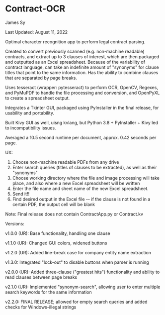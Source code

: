 # Contract-OCR

James Sy

Last Updated: August 11, 2022

Optimal character recognition app to perform legal contract parsing.

Created to convert previously scanned (e.g. non-machine readable) contracts, and extract up to 3 clauses of interest, which are then
packaged and outputted as an Excel spreadsheet. Because of the variability of contract language, can take an indefinite amount of 
"synonyms" for clause titles that point to the same information. Has the ability to combine clauses that are separated by page breaks.

Uses tesseract (wrapper: pytesseract) to perform OCR, OpenCV, Regexes, and PyMuPDF to handle the file processing and conversion, and OpenPyXL 
to create a spreadsheet output.

Integrates a Tkinter GUI, packaged using PyInstaller in the final release, for usability and portability.

Built Kivy GUI as well, uisng kvlang, but Python 3.8 + PyInstaller + Kivy led to incompatibility issues.

Averaged a 10.5 second runtime per document, approx. 0.42 seconds per page.

UX:

1. Choose non-machine readable PDFs from any drive
2. Enter search queries (titles of clauses to be extracted), as well as their "synonyms"
3. Choose working directory where the file and image processing will
   take place, and also where a new Excel spreadsheet will be written
4. Enter the file name and sheet name of the new Excel spreadsheet.
5. Send it!!
6. Find desired output in the Excel file -- if the clause is not found in
   a certain PDF, the output cell will be blank
   
Note: Final release does not contain ContractApp.py or Contract.kv

Versions:

v1.0.0 (UR): Base functionality, handling one clause

v1.1.0 (UR): Changed GUI colors, widened buttons

v1.2.0 (UR): Added line-break case for company entity name extraction

v1.3.0: Integrated "lock-out" to disable buttons when parser is running

v2.0.0 (UR): Added three-clause ("greatest hits") functionality and ability to read clauses between page breaks

v2.1.0 (UR): Implemented "synonym-search", allowing user to enter multiple search keywords for the same information

v2.2.0: FINAL RELEASE; allowed for empty search queries and added checks for Windows-illegal strings
